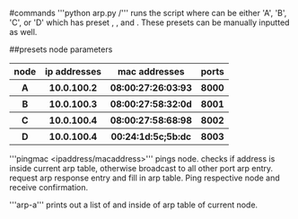 #commands 
'''python arp.py <NODE>/<ip address><mac address><port>'''
runs the script where <NODE> can be either 'A', 'B', 'C', or 'D' which has preset <ip addresses>, <mac addresses>, and <ports>. These presets can be manually inputted as well.

##presets node parameters
<table>
  <tr>
    <th>node</th>
    <th>ip addresses</th>
    <th>mac addresses</th>
    <th>ports</th>
  </tr>
  <tr>
    <th>A</th>
    <th>10.0.100.2</th>
    <th>08:00:27:26:03:93</th>
    <th>8000</th>
  </tr>
    <th>B</th>
    <th>10.0.100.3</th>
    <th>08:00:27:58:32:0d</th>
    <th>8001</th>
  <tr>
    <th>C</th>
    <th>10.0.100.4</th>
    <th>08:00:27:58:68:98</th>
    <th>8002</th>
  </tr>
  <tr>
    <th>D</th>
    <th>10.0.100.4</th>
    <th>00:24:1d:5c;5b:dc</th>
    <th>8003</th>
  </tr>
</table>

'''pingmac <ipaddress/macaddress>'''
pings node. checks if address is inside current arp table, otherwise broadcast to all other port arp entry. request arp response entry and fill in arp table. Ping respective node and receive confirmation.

'''arp-a'''
prints out a list of <ip addresses> <mac addresses> and <ports> inside of arp table of current node.


 
